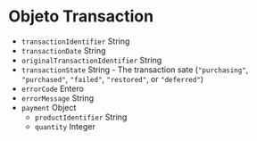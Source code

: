 # Objeto Transaction

* `transactionIdentifier` String
* `transactionDate` String
* `originalTransactionIdentifier` String
* `transactionState` String - The transaction sate (`"purchasing"`, `"purchased"`, `"failed"`, `"restored"`, or `"deferred"`)
* `errorCode` Entero
* `errorMessage` String
* `payment` Object 
  * `productIdentifier` String
  * `quantity` Integer